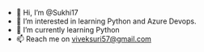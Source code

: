 - 👋 Hi, I’m @Sukhi17
- 👀 I’m interested in learning Python and Azure Devops.
- 🌱 I’m currently learning Python
- 📫 Reach me on viveksuri57@gmail.com

<!---
Sukhi17/Sukhi17 is a ✨ special ✨ repository because its `README.md` (this file) appears on your GitHub profile.
You can click the Preview link to take a look at your changes.
--->
